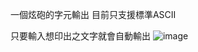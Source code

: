 一個炫砲的字元輸出
目前只支援標準ASCII

只要輸入想印出之文字就會自動輸出
![image](https://github.com/user-attachments/assets/0fefcffb-a27e-4f3d-a81e-d1c5cd291333)
